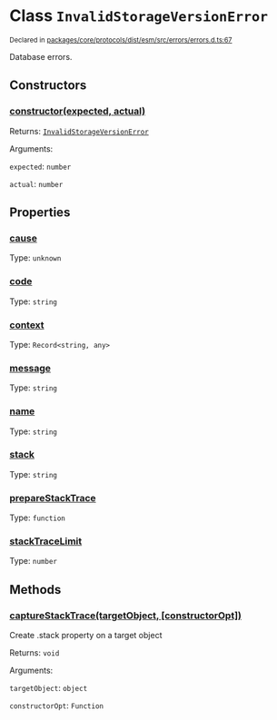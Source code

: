 # Class `InvalidStorageVersionError`
<sub>Declared in [packages/core/protocols/dist/esm/src/errors/errors.d.ts:67]()</sub>


Database errors.

## Constructors
### [constructor(expected, actual)]()




Returns: <code>[InvalidStorageVersionError](/api/@dxos/react-client/classes/InvalidStorageVersionError)</code>

Arguments: 

`expected`: <code>number</code>

`actual`: <code>number</code>



## Properties
### [cause]()
Type: <code>unknown</code>



### [code]()
Type: <code>string</code>



### [context]()
Type: <code>Record&lt;string, any&gt;</code>



### [message]()
Type: <code>string</code>



### [name]()
Type: <code>string</code>



### [stack]()
Type: <code>string</code>



### [prepareStackTrace]()
Type: <code>function</code>



### [stackTraceLimit]()
Type: <code>number</code>




## Methods
### [captureStackTrace(targetObject, \[constructorOpt\])]()


Create .stack property on a target object

Returns: <code>void</code>

Arguments: 

`targetObject`: <code>object</code>

`constructorOpt`: <code>Function</code>


